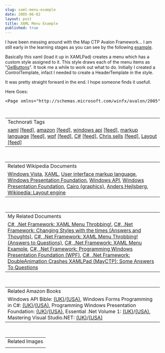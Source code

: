 ```yaml
---
slug: xaml-menu-example
date: 2005-06-02
layout: post
title: XAML Menu Example
published: true
---
```

I have been messing around with the Map CTP Avalon Framework... I am still early in the learning stages as you can see by the following <a href="http://www.kinlan.co.uk/source_samples/MenuExample.xaml">example</a>.<p />Basically this xaml (load it up in XAMLPad) creates a menu which has a custom style assigned to it. This style draws each of the menu items as "<a href="http://www.designerslove.net/2005/06/gelbutton-custom-control.html/tag" rel="tag">GelButtons</a>". It took me a while to work out what to do. Initially I created a ControlTemplate, infact I needed to create a HeaderTemplate in the style.<p />It was pretty straight forward in the end. I hope someone finds it usefull.<p />Here Goes:<p /><div class="CodeRay">
  <div class="code"><pre>&lt;Page xmlns=&quot;http://schemas.microsoft.com/winfx/avalon/2005&quot;     xmlns:x=&quot;http://schemas.microsoft.com/winfx/xaml/2005&quot;&gt;    &lt;DockPanel&gt;        &lt;Border Background=&quot;SkyBlue&quot; BorderBrush=&quot;Black&quot;         BorderThickness=&quot;1&quot; DockPanel.Dock=&quot;Top&quot;&gt;            &lt;Menu Background=&quot;SkyBlue&quot;&gt;                &lt;MenuItem Header=&quot;Language&quot; &gt;                    &lt;MenuItem Header=&quot;English&quot;                                      Name=&quot;english&quot; /&gt;                    &lt;MenuItem Header=&quot;German&quot;                              Name=&quot;german&quot;  /&gt;                    &lt;MenuItem Header=&quot;Italian&quot;                              Name=&quot;italian&quot;/&gt;                &lt;/MenuItem&gt;            &lt;/Menu&gt;        &lt;/Border&gt;        &lt;Border Height=&quot;25&quot; Background=&quot;SkyBlue&quot;                BorderBrush=&quot;Black&quot; BorderThickness=&quot;1&quot;                 DockPanel.Dock=&quot;Top&quot;&gt;        &lt;/Border&gt;        &lt;Border Height=&quot;25&quot; Background=&quot;#ffff99&quot;             BorderBrush=&quot;Black&quot; BorderThickness=&quot;1&quot;             DockPanel.Dock=&quot;Bottom&quot;&gt;            &lt;TextBlock Foreground=&quot;black&quot;&gt;Dock = &quot;Bottom&quot;            &lt;/TextBlock&gt;        &lt;/Border&gt;        &lt;Border Width=&quot;200&quot; Background=&quot;PaleGreen&quot;             BorderBrush=&quot;Black&quot; BorderThickness=&quot;1&quot;             DockPanel.Dock=&quot;Left&quot;&gt;            &lt;TextBlock Foreground=&quot;black&quot;&gt;Dock = &quot;Left&quot;            &lt;/TextBlock&gt;        &lt;/Border&gt;        &lt;Border Background=&quot;White&quot; BorderBrush=&quot;Black&quot;                BorderThickness=&quot;1&quot;&gt;            &lt;TextFlow Background=&quot;LightSkyBlue&quot;                 Foreground=&quot;Black&quot;                 FontFamily=&quot;Palatino Linotype&quot;                 FontSize=&quot;14&quot;                 FontWeight=&quot;Normal&quot; TextAlignment=&quot;Left&quot;                 TextWrap=&quot;Wrap&quot;&gt;                &lt;Paragraph&gt;                    &lt;LineBreak/&gt;                &lt;/Paragraph&gt;            &lt;/TextFlow&gt;        &lt;/Border&gt;    &lt;/DockPanel&gt;    &lt;Page.Resources&gt;        &lt;Style TargetType=&quot;{x:Type MenuItem}&quot;             x:Key=&quot;{x:Type MenuItem}&quot; &gt;            &lt;Setter Property=&quot;HeaderTemplate&quot;&gt;                &lt;Setter.Value&gt;                    &lt;DataTemplate DataType=&quot;{x:Type MenuItem}&quot; &gt;                        &lt;Grid Width=&quot;{TemplateBinding Width}&quot;                             Height=&quot;{TemplateBinding Height}&quot; &gt;                            &lt;Rectangle x:Name=&quot;GelBackground&quot;                     Opacity=&quot;1&quot; RadiusX=&quot;9&quot; RadiusY=&quot;9&quot;                     Fill=&quot;{TemplateBinding ContentControl.Background}&quot;                      Stroke=&quot;VerticalGradient #cc000000 white &quot;                      StrokeThickness=&quot;1&quot;  /&gt;                            &lt;Rectangle x:Name=&quot;GelShine&quot;                                 Margin=&quot;4,3,4,0&quot;                                 VerticalAlignment=&quot;top&quot;                                 RadiusX=&quot;6&quot;                                 RadiusY=&quot;6&quot; Opacity=&quot;1&quot;                                 Fill=&quot;VerticalGradient                                     #ccffffff transparent&quot;                                 Stroke=&quot;transparent&quot;                                  Height=&quot;15px&quot; &gt;&lt;/Rectangle&gt;                            &lt;ContentPresenter                                  x:Name=&quot;GelButtonContentShadow&quot;                                 VerticalAlignment=&quot;center&quot;                                  HorizontalAlignment=&quot;center&quot;                                  Content=&quot;{TemplateBinding                                        ContentControl.Content}&quot;                                  Margin=&quot;15,5,15,5&quot;                                  TextBlock.Foreground=&quot;black&quot;                                  RenderTransform=&quot;translate 0 1&quot; /&gt;                            &lt;ContentPresenter                                 x:Name=&quot;GelButtonContentWhite&quot;                                 VerticalAlignment=&quot;center&quot;                                 HorizontalAlignment=&quot;center&quot;                                 Content=&quot;{TemplateBinding                                     ContentControl.Content}&quot;                                 Margin=&quot;15,5,15,5&quot;                                 TextBlock.Foreground=&quot;white&quot; /&gt;                        &lt;/Grid&gt;                        &lt;DataTemplate.Triggers&gt;                            &lt;Trigger Property=&quot;IsMouseOver&quot;                                 Value=&quot;True&quot;&gt;                                &lt;Setter Property=&quot;MenuItem.Background&quot;                                  Value=&quot;Red&quot;&gt;&lt;/Setter&gt;                            &lt;/Trigger&gt;                            &lt;Trigger Property=&quot;IsMouseOver&quot;                                 Value=&quot;False&quot;&gt;                                &lt;Setter Property=&quot;MenuItem.Background&quot;                                     Value=&quot;SkyBlue&quot;&gt;&lt;/Setter&gt;                            &lt;/Trigger&gt;                        &lt;/DataTemplate.Triggers&gt;                    &lt;/DataTemplate&gt;                &lt;/Setter.Value&gt;            &lt;/Setter&gt;        &lt;/Style&gt;    &lt;/Page.Resources&gt;&lt;/Page&gt;</pre></div>
</div>
<p /><br /><table class="TechnoratiHead TagHeader">
<tr><td>Technorati Tags</td></tr>
<tr class="Technorati"><td>
<a href="http://www.technorati.com/tag/xaml" class="Tag" rel="tag">xaml</a> <a href="http://feeds.technorati.com/feed/posts/tag/xaml" class="Tag">[feed]</a>, <a href="http://www.technorati.com/tag/amazon" class="Tag" rel="tag">amazon</a> <a href="http://feeds.technorati.com/feed/posts/tag/amazon" class="Tag">[feed]</a>, <a href="http://www.technorati.com/tag/windows%20api" class="Tag" rel="tag">windows api</a> <a href="http://feeds.technorati.com/feed/posts/tag/windows%20api" class="Tag">[feed]</a>, <a href="http://www.technorati.com/tag/markup%20language" class="Tag" rel="tag">markup language</a> <a href="http://feeds.technorati.com/feed/posts/tag/markup%20language" class="Tag">[feed]</a>, <a href="http://www.technorati.com/tag/wpf" class="Tag" rel="tag">wpf</a> <a href="http://feeds.technorati.com/feed/posts/tag/wpf" class="Tag">[feed]</a>, <a href="http://www.technorati.com/tag/C%23" class="Tag" rel="tag">C#</a> <a href="http://feeds.technorati.com/feed/posts/tag/C%23" class="Tag">[feed]</a>, <a href="http://www.technorati.com/tag/Chris%20sells" class="Tag" rel="tag">Chris sells</a> <a href="http://feeds.technorati.com/feed/posts/tag/Chris%20sells" class="Tag">[feed]</a>, <a href="http://www.technorati.com/tag/Layout" class="Tag" rel="tag">Layout</a> <a href="http://feeds.technorati.com/feed/posts/tag/Layout" class="Tag">[feed]</a>
</td></tr>
</table><br /><table class="TechnoratiHead TagHeader">
<tr><td>Related Wikipedia Documents</td></tr>
<tr class="Technorati"><td>
<a href="http://en.wikipedia.org/wiki/Windows_Longhorn" class="Tag" rel="tag">Windows Vista</a>, <a href="http://en.wikipedia.org/wiki/XAML" class="Tag" rel="tag">XAML</a>, <a href="http://en.wikipedia.org/wiki/User_interface_markup_language" class="Tag" rel="tag">User interface markup language</a>, <a href="http://en.wikipedia.org/wiki/Avalon_(API)" class="Tag" rel="tag">Windows Presentation Foundation</a>, <a href="http://en.wikipedia.org/wiki/Windows_API" class="Tag" rel="tag">Windows API</a>, <a href="http://en.wikipedia.org/wiki/Windows_Presentation_Foundation" class="Tag" rel="tag">Windows Presentation Foundation</a>, <a href="http://en.wikipedia.org/wiki/Cairo_(graphics)" class="Tag" rel="tag">Cairo (graphics)</a>, <a href="http://en.wikipedia.org/wiki/Anders_Hejlsberg" class="Tag" rel="tag">Anders Hejlsberg</a>, <a href="http://en.wikipedia.org/wiki/Layout_engine" class="Tag" rel="tag">Wikipedia: Layout engine</a>
</td></tr>
</table><br /><table class="TechnoratiHead TagHeader">
<tr><td>My Related Documents</td></tr>
<tr class="Technorati"><td>
<a href="http://www.kinlan.co.uk/2005/06/xaml-menu-throbbing.html" class="Tag" rel="tag">C#, .Net Framework: XAML Menu Throbbing!</a>, <a href="http://www.kinlan.co.uk/2005/06/changing-styles-with-times-answers-and.html" class="Tag" rel="tag">C#, .Net Framework: Changing Styles with the times (Answers and Thoughts)</a>, <a href="http://www.kinlan.co.uk/2005/06/xaml-menu-throbbing-answers-to.html" class="Tag" rel="tag">C#, .Net Framework: XAML Menu Throbbing! (Answers to Questions)</a>, <a href="http://www.kinlan.co.uk/2005/06/xaml-menu-example.html" class="Tag" rel="tag">C#, .Net Framework: XAML Menu Example</a>, <a href="http://www.kinlan.co.uk/2005/11/programming-windows-presentation.html" class="Tag" rel="tag">C#, .Net Framework: Programming Windows Presentation Foundation (WPF)</a>, <a href="http://www.kinlan.co.uk/2005/06/doubleanimation-crashes-xamlpad-mayctp_10.html" class="Tag" rel="tag">C#, .Net Framework: DoubleAnimation Crashes XAMLPad (MayCTP): Some Answers To Questions</a>
</td></tr>
</table><br /><table class="TechnoratiHead TagHeader">
<tr><td>Related Amazon Books</td></tr>
<tr class="Technorati"><td>Windows API Bible: <a href="http://www.amazon.co.uk/exec/obidos/redirect?tag=cnetfra-21%26link_code=xm2%26camp=2025%26creative=165953%26path=http://www.amazon.co.uk/gp/redirect.html%253fASIN=1878739158%2526tag=cnetfra-21%2526lcode=xm2%2526cID=2025%2526ccmID=165953%2526location=/o/ASIN/1878739158%25253FSubscriptionId=0CM2PVF6VAHJQKW5G782" class="Tag" rel="tag">(UK)</a>/<a href="http://www.amazon.com/exec/obidos/redirect?tag=cnetfra-20%26link_code=xm2%26camp=2025%26creative=165953%26path=http://www.amazon.com/gp/redirect.html%253fASIN=1878739158%2526tag=cnetfra-20%2526lcode=xm2%2526cID=2025%2526ccmID=165953%2526location=/o/ASIN/1878739158%25253FSubscriptionId=0CM2PVF6VAHJQKW5G782" class="Tag" rel="tag">(USA)</a>, Windows Forms Programming in C#: <a href="http://www.amazon.co.uk/exec/obidos/redirect?tag=cnetfra-21%26link_code=xm2%26camp=2025%26creative=165953%26path=http://www.amazon.co.uk/gp/redirect.html%253fASIN=0321116208%2526tag=cnetfra-21%2526lcode=xm2%2526cID=2025%2526ccmID=165953%2526location=/o/ASIN/0321116208%25253FSubscriptionId=0CM2PVF6VAHJQKW5G782" class="Tag" rel="tag">(UK)</a>/<a href="http://www.amazon.com/exec/obidos/redirect?tag=cnetfra-20%26link_code=xm2%26camp=2025%26creative=165953%26path=http://www.amazon.com/gp/redirect.html%253fASIN=0321116208%2526tag=cnetfra-20%2526lcode=xm2%2526cID=2025%2526ccmID=165953%2526location=/o/ASIN/0321116208%25253FSubscriptionId=0CM2PVF6VAHJQKW5G782" class="Tag" rel="tag">(USA)</a>, Programming Windows Presentation Foundation: <a href="http://www.amazon.co.uk/exec/obidos/redirect?tag=cnetfra-21%26link_code=xm2%26camp=2025%26creative=165953%26path=http://www.amazon.co.uk/gp/redirect.html%253fASIN=0596101139%2526tag=cnetfra-21%2526lcode=xm2%2526cID=2025%2526ccmID=165953%2526location=/o/ASIN/0596101139%25253FSubscriptionId=0CM2PVF6VAHJQKW5G782" class="Tag" rel="tag">(UK)</a>/<a href="http://www.amazon.com/exec/obidos/redirect?tag=cnetfra-20%26link_code=xm2%26camp=2025%26creative=165953%26path=http://www.amazon.com/gp/redirect.html%253fASIN=0596101139%2526tag=cnetfra-20%2526lcode=xm2%2526cID=2025%2526ccmID=165953%2526location=/o/ASIN/0596101139%25253FSubscriptionId=0CM2PVF6VAHJQKW5G782" class="Tag" rel="tag">(USA)</a>, Essential .Net Volume 1: <a href="http://www.amazon.co.uk/exec/obidos/redirect?tag=cnetfra-21%26link_code=xm2%26camp=2025%26creative=165953%26path=http://www.amazon.co.uk/gp/redirect.html%253fASIN=0201734117%2526tag=cnetfra-21%2526lcode=xm2%2526cID=2025%2526ccmID=165953%2526location=/o/ASIN/0201734117%25253FSubscriptionId=0CM2PVF6VAHJQKW5G782" class="Tag" rel="tag">(UK)</a>/<a href="http://www.amazon.com/exec/obidos/redirect?tag=cnetfra-20%26link_code=xm2%26camp=2025%26creative=165953%26path=http://www.amazon.com/gp/redirect.html%253fASIN=0201734117%2526tag=cnetfra-20%2526lcode=xm2%2526cID=2025%2526ccmID=165953%2526location=/o/ASIN/0201734117%25253FSubscriptionId=0CM2PVF6VAHJQKW5G782" class="Tag" rel="tag">(USA)</a>, Mastering Visual Studio.NET: <a href="http://www.amazon.co.uk/exec/obidos/redirect?tag=cnetfra-21%26link_code=xm2%26camp=2025%26creative=165953%26path=http://www.amazon.co.uk/gp/redirect.html%253fASIN=0596003609%2526tag=cnetfra-21%2526lcode=xm2%2526cID=2025%2526ccmID=165953%2526location=/o/ASIN/0596003609%25253FSubscriptionId=0CM2PVF6VAHJQKW5G782" class="Tag" rel="tag">(UK)</a>/<a href="http://www.amazon.com/exec/obidos/redirect?tag=cnetfra-20%26link_code=xm2%26camp=2025%26creative=165953%26path=http://www.amazon.com/gp/redirect.html%253fASIN=0596003609%2526tag=cnetfra-20%2526lcode=xm2%2526cID=2025%2526ccmID=165953%2526location=/o/ASIN/0596003609%25253FSubscriptionId=0CM2PVF6VAHJQKW5G782" class="Tag" rel="tag">(USA)</a>
</td></tr>
</table><br /><table class="TechnoratiHead TagHeader">
<tr><td>Related Images</td></tr>
<tr class="Technorati"><td></td></tr>
</table><br /><div class="blogger-post-footer"><img class="posterous_download_image" src="https://blogger.googleusercontent.com/tracker/8109338-111773713068106824?l=www.kinlan.co.uk%2Findex.html" height="1" alt="" width="1" /></div>

